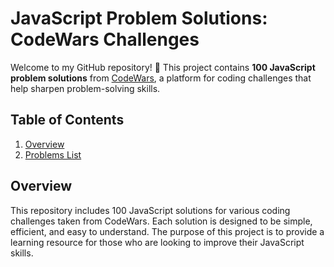 # JavaScript Problem Solutions: CodeWars Challenges

Welcome to my GitHub repository! 🎉 This project contains **100 JavaScript problem solutions** from [CodeWars](https://www.codewars.com/), a platform for coding challenges that help sharpen problem-solving skills.

## Table of Contents

1. [Overview](#overview)
4. [Problems List](#problems-list)

## Overview

This repository includes 100 JavaScript solutions for various coding challenges taken from CodeWars. Each solution is designed to be simple, efficient, and easy to understand. The purpose of this project is to provide a learning resource for those who are looking to improve their JavaScript skills.

